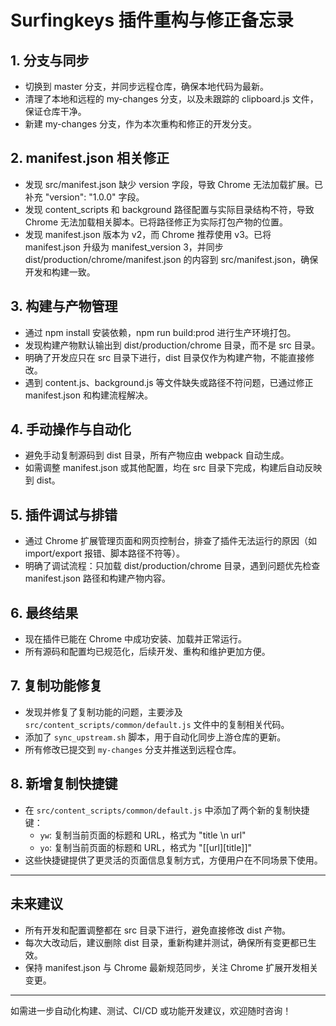 # Surfingkeys 插件重构与修正备忘录

## 1. 分支与同步
- 切换到 master 分支，并同步远程仓库，确保本地代码为最新。
- 清理了本地和远程的 my-changes 分支，以及未跟踪的 clipboard.js 文件，保证仓库干净。
- 新建 my-changes 分支，作为本次重构和修正的开发分支。

## 2. manifest.json 相关修正
- 发现 src/manifest.json 缺少 version 字段，导致 Chrome 无法加载扩展。已补充 "version": "1.0.0" 字段。
- 发现 content_scripts 和 background 路径配置与实际目录结构不符，导致 Chrome 无法加载相关脚本。已将路径修正为实际打包产物的位置。
- 发现 manifest.json 版本为 v2，而 Chrome 推荐使用 v3。已将 manifest.json 升级为 manifest_version 3，并同步 dist/production/chrome/manifest.json 的内容到 src/manifest.json，确保开发和构建一致。

## 3. 构建与产物管理
- 通过 npm install 安装依赖，npm run build:prod 进行生产环境打包。
- 发现构建产物默认输出到 dist/production/chrome 目录，而不是 src 目录。
- 明确了开发应只在 src 目录下进行，dist 目录仅作为构建产物，不能直接修改。
- 遇到 content.js、background.js 等文件缺失或路径不符问题，已通过修正 manifest.json 和构建流程解决。

## 4. 手动操作与自动化
- 避免手动复制源码到 dist 目录，所有产物应由 webpack 自动生成。
- 如需调整 manifest.json 或其他配置，均在 src 目录下完成，构建后自动反映到 dist。

## 5. 插件调试与排错
- 通过 Chrome 扩展管理页面和网页控制台，排查了插件无法运行的原因（如 import/export 报错、脚本路径不符等）。
- 明确了调试流程：只加载 dist/production/chrome 目录，遇到问题优先检查 manifest.json 路径和构建产物内容。

## 6. 最终结果
- 现在插件已能在 Chrome 中成功安装、加载并正常运行。
- 所有源码和配置均已规范化，后续开发、重构和维护更加方便。

## 7. 复制功能修复
- 发现并修复了复制功能的问题，主要涉及 `src/content_scripts/common/default.js` 文件中的复制相关代码。
- 添加了 `sync_upstream.sh` 脚本，用于自动化同步上游仓库的更新。
- 所有修改已提交到 `my-changes` 分支并推送到远程仓库。

## 8. 新增复制快捷键
- 在 `src/content_scripts/common/default.js` 中添加了两个新的复制快捷键：
  - `yw`: 复制当前页面的标题和 URL，格式为 "title \n url"
  - `yo`: 复制当前页面的标题和 URL，格式为 "[[url][title]]"
- 这些快捷键提供了更灵活的页面信息复制方式，方便用户在不同场景下使用。

---

## 未来建议

- 所有开发和配置调整都在 src 目录下进行，避免直接修改 dist 产物。
- 每次大改动后，建议删除 dist 目录，重新构建并测试，确保所有变更都已生效。
- 保持 manifest.json 与 Chrome 最新规范同步，关注 Chrome 扩展开发相关变更。

---

如需进一步自动化构建、测试、CI/CD 或功能开发建议，欢迎随时咨询！ 